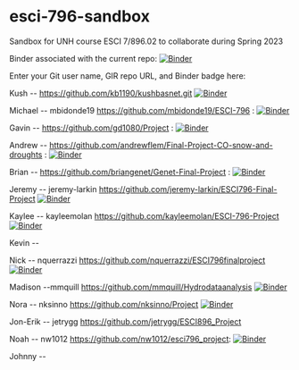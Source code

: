 # esci-796-sandbox
Sandbox for UNH course ESCI 7/896.02 to collaborate during Spring 2023

Binder associated with the current repo: [![Binder](https://mybinder.org/badge_logo.svg)](https://mybinder.org/v2/gh/alightbody/esci-796-sandbox/HEAD)

Enter your Git user name, GIR repo URL, and Binder badge here:

Kush -- https://github.com/kb1190/kushbasnet.git [![Binder](https://mybinder.org/badge_logo.svg)](https://mybinder.org/v2/gh/kb1190/kushbasnet/HEAD)


Michael -- mbidonde19 https://github.com/mbidonde19/ESCI-796 : [![Binder](https://mybinder.org/badge_logo.svg)](https://mybinder.org/v2/gh/mbidonde19/ESCI-796/HEAD)

Gavin -- https://github.com/gd1080/Project : [![Binder](https://mybinder.org/badge_logo.svg)](https://mybinder.org/v2/gh/gd1080/Project/HEAD)

Andrew -- https://github.com/andrewflem/Final-Project-CO-snow-and-droughts : [![Binder](https://mybinder.org/badge_logo.svg)](https://mybinder.org/v2/gh/andrewflem/Final-Project-CO-snow-and-droughts/HEAD)

Brian -- https://github.com/briangenet/Genet-Final-Project : [![Binder](https://mybinder.org/badge_logo.svg)](https://mybinder.org/v2/gh/briangenet/Genet-Final-Project/HEAD)

Jeremy -- jeremy-larkin  https://github.com/jeremy-larkin/ESCI796-Final-Project [![Binder](https://mybinder.org/badge_logo.svg)](https://mybinder.org/v2/gh/jeremy-larkin/ESCI796-Final-Project/HEAD)

Kaylee -- kayleemolan https://github.com/kayleemolan/ESCI-796-Project [![Binder](https://mybinder.org/badge_logo.svg)](https://mybinder.org/v2/gh/kayleemolan/ESCI-796-Project/HEAD)

Kevin -- 

Nick -- nquerrazzi https://github.com/nquerrazzi/ESCI796finalproject  [![Binder](https://mybinder.org/badge_logo.svg)](https://mybinder.org/v2/gh/nquerrazzi/ESCI796finalproject/HEAD)

Madison --mmquill https://github.com/mmquill/Hydrodataanalysis [![Binder](https://mybinder.org/badge_logo.svg)](https://mybinder.org/v2/gh/mmquill/Hydrodataanalysis/HEAD)

Nora -- nksinno https://github.com/nksinno/Project [![Binder](https://mybinder.org/badge_logo.svg)](https://mybinder.org/v2/gh/nksinno/Project/HEAD)

Jon-Erik -- jetrygg https://github.com/jetrygg/ESCI896_Project

Noah -- nw1012 https://github.com/nw1012/esci796_project: [![Binder](https://mybinder.org/badge_logo.svg)](https://mybinder.org/v2/gh/nw1012/esci796_project/HEAD)

Johnny -- 
